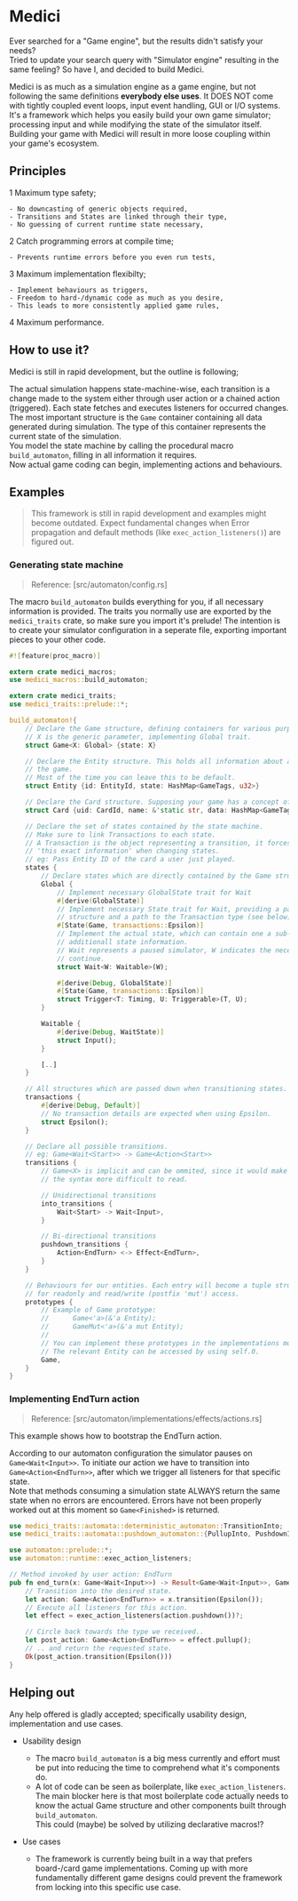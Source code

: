 # Medici

Ever searched for a "Game engine", but the results didn't satisfy your needs?  
Tried to update your search query with "Simulator engine" resulting in the same feeling?
So have I, and decided to build Medici.

Medici is as much as a simulation engine as a game engine, but not following the same definitions
**everybody else uses**.
It DOES NOT come with tightly coupled event loops, input event handling, GUI or I/O systems.  
It's a framework which helps you easily build your own game simulator; processing input and while 
modifying the state of the simulator itself.  
Building your game with Medici will result in more loose coupling within your game's ecosystem.

## Principles

1 Maximum type safety;
	
	- No downcasting of generic objects required,
	- Transitions and States are linked through their type,
	- No guessing of current runtime state necessary,

2 Catch programming errors at compile time;

	- Prevents runtime errors before you even run tests,

3 Maximum implementation flexibilty;
	
	- Implement behaviours as triggers,
	- Freedom to hard-/dynamic code as much as you desire,
	- This leads to more consistently applied game rules,

4 Maximum performance.

## How to use it?

Medici is still in rapid development, but the outline is following;  

The actual simulation happens state-machine-wise, each transition is a change made to the system either
through user action or a chained action (triggered). Each state fetches and executes listeners for 
occurred changes.  
The most important structure is the `Game` container containing all data generated during simulation.
The type of this container represents the current state of the simulation.  
You model the state machine by calling the procedural macro `build_automaton`, filling in all information
it requires.  
Now actual game coding can begin, implementing actions and behaviours.

## Examples

> This framework is still in rapid development and examples might become outdated.
> Expect fundamental changes when Error propagation and default methods 
> (like `exec_action_listeners()`) are figured out.

### Generating state machine

> Reference: [src/automaton/config.rs]

The macro `build_automaton` builds everything for you, if all necessary information is provided.
The traits you normally use are exported by the `medici_traits` crate, so make sure you import it's prelude!
The intention is to create your simulator configuration in a seperate file, exporting important
pieces to your other code.

```rust
#![feature(proc_macro)]

extern crate medici_macros;
use medici_macros::build_automaton;

extern crate medici_traits;
use medici_traits::prelude::*;

build_automaton!{
	// Declare the Game structure, defining containers for various purposes.
	// X is the generic parameter, implementing Global trait.
	struct Game<X: Global> {state: X}

	// Declare the Entity structure. This holds all information about anything within 
	// the game.
	// Most of the time you can leave this to be default.
	struct Entity {id: EntityId, state: HashMap<GameTags, u32>}

	// Declare the Card structure. Supposing your game has a concept of cards.
	struct Card {uid: CardId, name: &'static str, data: HashMap<GameTags, u32>}

	// Declare the set of states contained by the state machine.
	// Make sure to link Transactions to each state.
	// A Transaction is the object representing a transition, it forces you to pass down
	// 'this exact information' when changing states.
	// eg: Pass Entity ID of the card a user just played.
	states {
		// Declare states which are directly contained by the Game structure.
		Global {
			// Implement necessary GlobalState trait for Wait
			#[derive(GlobalState)]
			// Implement necessary State trait for Wait, providing a path to the Game 
			// structure and a path to the Transaction type (see below).
            #[State(Game, transactions::Epsilon)]
            // Implement the actual state, which can contain one a sub-state and/or 
            // additionall state information.
            // Wait represents a paused simulator, W indicates the necessary action to 
            // continue.
            struct Wait<W: Waitable>(W);

            #[derive(Debug, GlobalState)]
            #[State(Game, transactions::Epsilon)]
            struct Trigger<T: Timing, U: Triggerable>(T, U);
		}

		Waitable {
            #[derive(Debug, WaitState)]
            struct Input();
        }

		[..]
	}

	// All structures which are passed down when transitioning states.
	transactions {
        #[derive(Debug, Default)]
        // No transaction details are expected when using Epsilon.
        struct Epsilon();
    }

    // Declare all possible transitions.
    // eg: Game<Wait<Start>> -> Game<Action<Start>>
    transitions {
        // Game<X> is implicit and can be ommited, since it would make
        // the syntax more difficult to read.

        // Unidirectional transitions
        into_transitions {
            Wait<Start> -> Wait<Input>,
        }

        // Bi-directional transitions
        pushdown_transitions {
            Action<EndTurn> <-> Effect<EndTurn>,
        }
    }

    // Behaviours for our entities. Each entry will become a tuple struct
    // for readonly and read/write (postfix 'mut') access.
    prototypes {
        // Example of Game prototype:
        //      Game<'a>(&'a Entity);
        //      GameMut<'a>(&'a mut Entity);
        //
        // You can implement these prototypes in the implementations module.
        // The relevant Entity can be accessed by using self.0.
        Game,
    }
}
```

### Implementing EndTurn action

> Reference: [src/automaton/implementations/effects/actions.rs]

This example shows how to bootstrap the EndTurn action.

According to our automaton configuration the simulator pauses on `Game<Wait<Input>>`.
To initiate our action we have to transition into `Game<Action<EndTurn>>`, after which we 
trigger all listeners for that specific state.  
Note that methods consuming a simulation state ALWAYS return the same state when no errors
are encountered. Errors have not been properly worked out at this moment so `Game<Finished>`
is returned.

```rust
use medici_traits::automata::deterministic_automaton::TransitionInto;
use medici_traits::automata::pushdown_automaton::{PullupInto, PushdownInto};

use automaton::prelude::*;
use automaton::runtime::exec_action_listeners;

// Method invoked by user action: EndTurn
pub fn end_turn(x: Game<Wait<Input>>) -> Result<Game<Wait<Input>>, Game<Finished>> {
	// Transition into the desired state.
    let action: Game<Action<EndTurn>> = x.transition(Epsilon());
    // Execute all listeners for this action.
    let effect = exec_action_listeners(action.pushdown())?;

    // Circle back towards the type we received..
    let post_action: Game<Action<EndTurn>> = effect.pullup();
    // .. and return the requested state.
    Ok(post_action.transition(Epsilon()))
}
```

## Helping out

Any help offered is gladly accepted; specifically usability design, implementation and
use cases.

* Usability design

	- The macro `build_automaton` is a big mess currently and effort must be put into
	reducing the time to comprehend what it's components do.
	- A lot of code can be seen as boilerplate, like `exec_action_listeners`. The main
	blocker here is that most boilerplate code actually needs to know the actual Game
	structure and other components built through `build_automaton`.  
	This could (maybe) be solved by utilizing declarative macros!?

* Use cases

	- The framework is currently being built in a way that prefers board-/card game
	implementations. Coming up with more fundamentally different game designs could
	prevent the framework from locking into this specific use case.
